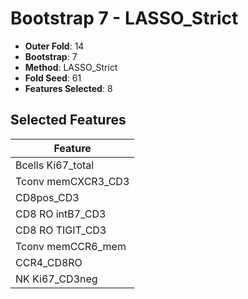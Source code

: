 # Bootstrap 7 - LASSO_Strict

- **Outer Fold**: 14
- **Bootstrap**: 7
- **Method**: LASSO_Strict
- **Fold Seed**: 61
- **Features Selected**: 8

## Selected Features

| Feature |
|---------|
| Bcells Ki67_total |
| Tconv memCXCR3_CD3 |
| CD8pos_CD3 |
| CD8 RO intB7_CD3 |
| CD8 RO TIGIT_CD3 |
| Tconv memCCR6_mem |
| CCR4_CD8RO |
| NK Ki67_CD3neg |
